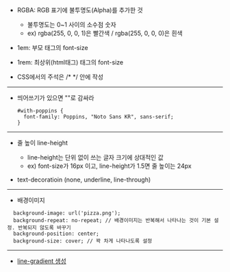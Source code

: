 * RGBA: RGB 표기에 불투명도(Alpha)를 추가한 것
  * 불투명도는 0~1 사이의 소수점 숫자
  * ex) rgba(255, 0, 0, 1)은 빨간색 / rgba(255, 0, 0, 0)은 흰색

* 1em: 부모 태그의 font-size
* 1rem: 최상위(html태그) 태그의 font-size

* CSS에서의 주석은 /* */ 안에 작성

---

* 띄어쓰기가 있으면 ""로 감싸라
  ```
  #with-poppins {
    font-family: Poppins, "Noto Sans KR", sans-serif;
  }
  ```
---

* 줄 높이 line-height
  * line-height는 단위 없이 쓰는 글자 크기에 상대적인 값
  * ex) font-size가 16px 이고, line-height가 1.5면 줄 높이는 24px
 
* text-decoratioin (none, underline, line-through)

---

* 배경이미지
```
  background-image: url('pizza.png'); 
  background-repeat: no-repeat; // 배경이미지는 반복해서 나타나는 것이 기본 설정. 반복되지 않도록 바꾸기
  background-position: center;
  background-size: cover; // 꽉 차게 나타나도록 설정
```

---
* [line-gradient 생성](cssgradient.io)


